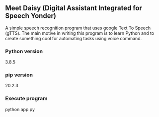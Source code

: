 ## Meet Daisy (Digital Assistant Integrated for Speech Yonder)

A simple speech recognition program that uses google Text To Speech (gTTS).
The main motive in writing this program is to learn Python and to create something cool for automating tasks using voice command.

### Python version

3.8.5

### pip version

20.2.3

### Execute program

python app.py
